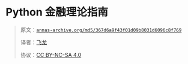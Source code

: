 # Python 金融理论指南

> 原文：[`annas-archive.org/md5/367d6a9f43f01d09b8031d6096c8f769`](https://annas-archive.org/md5/367d6a9f43f01d09b8031d6096c8f769)
>
> 译者：[飞龙](https://github.com/wizardforcel)
>
> 协议：[CC BY-NC-SA 4.0](http://creativecommons.org/licenses/by-nc-sa/4.0/)

